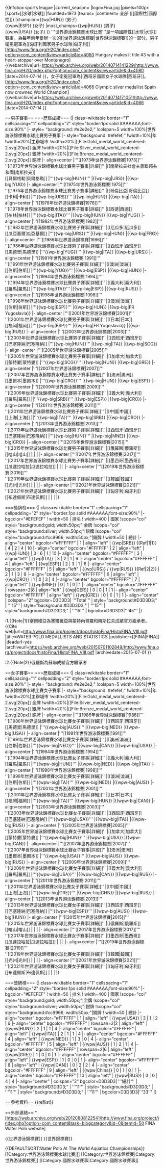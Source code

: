 {{Infobox sports league
|current_season=
|logo=Fina.jpg
|pixels=100px
|sport=[[水球|水球]]
|founded=1973
|teams=
|continent= 全部 ([[國際性|國際性]])
|champion={{wp|HUN}} (男子)<br>{{wpw|ESP}} (女子)
|most_champs={{wp|HUN}} (男子)<br>{{wpw|USA}} (女子)
}}
'''世界游泳錦標賽水球比賽'''是一項國際性[[水球|水球]]賽事，為每年兩年舉辦一次的[[世界游泳錦標賽|世界游泳錦標賽]]的一部分。男子衛冕冠軍為[[匈牙利國家男子水球隊|匈牙利]]<ref>[http://www.fina.org/H2O/index.php?option=com_content&view=article&id=4080 Hungary makes it title #3 with a heart-stopper over Montenegro] {{webarchive|url=https://web.archive.org/web/20140714141229/http://www.fina.org/H2O/index.php?option=com_content&view=article&id=4080 |date=2014-07-14 }}</ref>，女子衛冕冠軍為[[西班牙國家女子水球隊|西班牙]]。<ref>[http://www.fina.org/H2O/index.php?option=com_content&view=article&id=4066 Olympic silver medallist Spain now crowned World Champion] {{webarchive|url=https://web.archive.org/web/20140714171051/http://www.fina.org/H2O/index.php?option=com_content&view=article&id=4066 |date=2014-07-14 }}</ref>

==男子賽事==
===歷屆成績===
{| class=wikitable border="1" cellspacing="1" cellpadding="2" style="border:1px solid #AAAAAA;font-size:90%"
|- style= "background: #e2e2e2;"
!colspan=5 width=100%|世界游泳錦標賽水球比賽男子賽事
|- style="background: #efefef;"
!width=10%|年
!width=20%|主辦城市
!width=20%|[[File:Gold_medal_world_centered-2.svg|20px]] 金牌
!width=20%|[[File:Silver_medal_world_centered-2.svg|20px]] 銀牌
!width=20%|[[File:Bronze_medal_world_centered-2.svg|20px]] 銅牌
|- align=center
|'''[[1973年世界游泳錦標賽|1973]]'''<br>''[[1973年世界游泳錦標賽水球比賽男子賽事|詳細]]''
|[[南斯拉夫社會主義聯邦共和國|南斯拉夫]]<br>[[貝爾格勒|貝爾格勒]]
|'''{{wp-big|HUN}}'''
|{{wp-big|URS}}
|{{wp-big|YUG}}
|- align=center
|'''[[1975年世界游泳錦標賽|1975]]'''<br>''[[1975年世界游泳錦標賽水球比賽男子賽事|詳細]]''
|[[哥倫比亞|哥倫比亞]]<br>[[卡利|卡利]]
|'''{{wp-big|URS}}'''
|{{wp-big|HUN}}
|{{wp-big|ITA}}
|- align=center
|'''[[1978年世界游泳錦標賽|1978]]'''<br>''[[1978年世界游泳錦標賽水球比賽男子賽事|詳細]]''
|[[西德|西德]]<br>[[柏林|柏林]]
|'''{{wp-big|ITA}}'''
|{{wp-big|HUN}}
|{{wp-big|YUG}}
|- align=center
|'''[[1982年世界游泳錦標賽|1982]]'''<br>''[[1982年世界游泳錦標賽水球比賽男子賽事|詳細]]''
|[[厄瓜多|厄瓜多]]<br>[[瓜亞基爾|瓜亞基爾]]
|'''{{wp-big|URS}}'''
|{{wp-big|HUN}}
|{{wp-big|FRG}}
|- align=center
|'''[[1986年世界游泳錦標賽|1986]]'''<br>''[[1986年世界游泳錦標賽水球比賽男子賽事|詳細]]''
|[[西班牙|西班牙]]<br>[[馬德里|馬德里]]
|'''{{wp-big|YUG}}'''
|{{wp-big|ITA}}
|{{wp-big|URS}}
|- align=center
|'''[[1991年世界游泳錦標賽|1991]]'''<br>''[[1991年世界游泳錦標賽水球比賽男子賽事|詳細]]''
|[[澳洲|澳洲]]<br>[[伯斯|伯斯]]
|'''{{wp-big|YUG}}'''
|{{wp-big|ESP}}
|{{wp-big|HUN}}
|- align=center
|'''[[1994年世界游泳錦標賽|1994]]'''<br>''[[1994年世界游泳錦標賽水球比賽男子賽事|詳細]]''
|[[義大利|義大利]]<br>[[羅馬|羅馬]]
|'''{{wp-big|ITA}}'''
|{{wp-big|ESP}}
|{{wp-big|RUS}}
|- align=center
|'''[[1998年世界游泳錦標賽|1998]]'''<br>''[[1998年世界游泳錦標賽水球比賽男子賽事|詳細]]''
|[[澳洲|澳洲]]<br>[[伯斯|伯斯]]
|'''{{wp-big|ESP}}'''
|{{wp-big|HUN}}
|{{wp-big|FR Yugoslavia}}
|- align=center
|'''[[2001年世界游泳錦標賽|2001]]'''<br>''[[2001年世界游泳錦標賽水球比賽男子賽事|詳細]]''
|[[日本|日本]]<br>[[福岡|福岡]]
|'''{{wp-big|ESP}}'''
|{{wp-big|FR Yugoslavia}}
|{{wp-big|RUS}}
|- align=center
|'''[[2003年世界游泳錦標賽|2003]]'''<br>''[[2003年世界游泳錦標賽水球比賽男子賽事|詳細]]''
|[[西班牙|西班牙]]<br>[[巴塞隆納|巴塞隆納]]
|'''{{wp-big|HUN}}'''
|{{wp-big|ITA}}
|{{wp-big|SCG}}
|- align=center
|'''[[2005年世界游泳錦標賽|2005]]'''<br>''[[2005年世界游泳錦標賽水球比賽男子賽事|詳細]]''
|[[加拿大|加拿大]]<br>[[蒙特婁|蒙特婁]]
|'''{{wp-big|SCG}}'''
|{{wp-big|HUN}}
|{{wp-big|GRE}}
|- align=center
|'''[[2007年世界游泳錦標賽|2007]]'''<br>''[[2007年世界游泳錦標賽水球比賽男子賽事|詳細]]''
|[[澳洲|澳洲]]<br>[[墨爾本|墨爾本]]
|'''{{wp-big|CRO}}'''
|{{wp-big|HUN}}
|{{wp-big|ESP}}
|- align=center
|'''[[2009年世界游泳錦標賽|2009]]'''<br>''[[2009年世界游泳錦標賽水球比賽男子賽事|詳細]]''
|[[義大利|義大利]]<br>[[羅馬|羅馬]]
||'''{{wp-big|SRB}}'''
|{{wp-big|ESP}}
|{{wp-big|CRO}}
|- align=center
|'''[[2011年世界游泳錦標賽|2011]]'''<br>''[[2011年世界游泳錦標賽水球比賽男子賽事|詳細]]''
|[[中國|中國]]<br>[[上海|上海]]
||'''{{wp-big|ITA}}'''
|{{wp-big|SRB}}
|{{wp-big|CRO}}
|- align=center
|'''[[2013年世界游泳錦標賽|2013]]'''<br>''[[2013年世界游泳錦標賽水球比賽男子賽事|詳細]]''
|[[西班牙|西班牙]]<br>[[巴塞隆納|巴塞隆納]]
|'''{{wp-big|HUN}}'''
|{{wp-big|MNE}}
|{{wp-big|CRO}}
|- align=center
|'''[[2015年世界游泳錦標賽|2015]]'''<br>''[[2015年世界游泳錦標賽水球比賽男子賽事|詳細]]''
|[[俄羅斯|俄羅斯]]<br>[[喀山|喀山]]
|
|
|
|- align=center
|'''[[2017年世界游泳錦標賽|2017]]'''<br>''[[2017年世界游泳錦標賽水球比賽男子賽事|詳細]]''
|[[墨西哥|墨西哥]]<br>[[瓜達拉哈拉|瓜達拉哈拉]]
|
|
|
|- align=center
|'''[[2019年世界游泳錦標賽|2019]]'''<br>''[[2019年世界游泳錦標賽水球比賽男子賽事|詳細]]''
|[[韓國|韓國]]<br>[[光州|光州]]
|
|
|
|- align=center
|'''[[2021年世界游泳錦標賽|2021]]'''<br>''[[2021年世界游泳錦標賽水球比賽男子賽事|詳細]]''
|[[匈牙利|匈牙利]]<br>[[布達佩斯|布達佩斯]]
|
|
|
|}

===獎牌榜===
{| class=wikitable border="1" cellspacing="1" cellpadding="2" style="border:1px solid #AAAAAA;font-size:90%"
|- bgcolor="#EFEFEF"
! width=50 | 排名
! width=400 | 國家
!scope="col" style="background:gold; width:50px;"|金牌
!scope="col" style="background:silver; width:50px;"|銀牌
!scope="col" style="background:#cc9966; width:50px;"|銅牌
! width=50 | 總計
|- align="center" bgcolor="#FFFFFF"
| 1
| align="left" | {{wp|SRB}} {{Ref|1|1}}
| 4
| 2
| 4
| 10
|- align="center" bgcolor="#FFFFFF"
| 2
| align="left" | {{wp|HUN}}
| 3
| 6
| 1
| 10
|- align="center" bgcolor="#FFFFFF"
| 3
| align="left" | {{wp|ITA}}
| 3
| 2
| 1
| 6
|- align="center" bgcolor="#FFFFFF"
| 4
| align="left" | {{wp|ESP}}
| 2
| 3
| 1
| 6
|- align="center" bgcolor="#FFFFFF"
| 5
| align="left" | {{wp|URS}} / {{wp|RUS}} {{Ref|2|2}}
| 2
| 1
| 3
| 6
|- align="center" bgcolor="#FFFFFF"
| 6
| align="left" | {{wp|CRO}}
| 1
| 0
| 3
| 4
|- align="center" bgcolor="#FFFFFF"
| 7
| align="left" | {{wp|MNE}}
| 0
| 1
| 0
| 1
|- align="center" bgcolor="#FFFFFF"
| rowspan=2|8
| align="left" | {{wp|GER}}
| 0
| 0
| 1
| 1
|- align="center" bgcolor="#FFFFFF"
| align="left" | {{wp|GRE}}
| 0
| 0
| 1
| 1
|- align="center"
| colspan="2" bgcolor=D3D3D3| '''Total'''
| style="background:#D3D3D3;" | '''15'''
| style="background:#D3D3D3;" | '''15'''
| style="background:#D3D3D3;" | '''15'''
| bgcolor=D3D3D3|'''45'''
|}

:1.{{Note|1}}塞爾維亞為塞爾維亞與蒙特內哥羅和南斯拉夫成績官方繼承者。<ref name=histofina>{{Cite web|url=http://www.fina.org/project/docs/histoFina/HistoFINA_VIII.pdf |title=WATER POLO MEDALLISTS AND STATISTICS |publisher=[[FINA|FINA]] |deadurl=yes |archiveurl=https://web.archive.org/web/20150701102849/http://www.fina.org/project/docs/histoFina/HistoFINA_VIII.pdf |archivedate=2015-07-01 }}</ref>

:2.{{Note|2}}俄羅斯為蘇聯成績官方繼承者<ref name=histofina/>

==女子賽事==
===歷屆成績===
{| class=wikitable border="1" cellspacing="1" cellpadding="2" style="border:1px solid #AAAAAA;font-size:90%"
|- style= "background: #e2e2e2;"
!colspan=5 width=100%|世界游泳錦標賽水球比賽女子賽事
|- style="background: #efefef;"
!width=10%|年
!width=20%|主辦城市
!width=20%|[[File:Gold_medal_world_centered-2.svg|20px]] 金牌
!width=20%|[[File:Silver_medal_world_centered-2.svg|20px]] 銀牌
!width=20%|[[File:Bronze_medal_world_centered-2.svg|20px]] 銅牌
|- align=center
|'''[[1986年世界游泳錦標賽|1986]]'''<br>''[[1986年世界游泳錦標賽水球比賽女子賽事|詳細]]''
|[[西班牙|西班牙]]<br>[[馬德里|馬德里]]
|'''{{wpw-big|AUS}}'''
|{{wpw-big|NED}}
|{{wpw-big|USA}}
|- align=center
|'''[[1991年世界游泳錦標賽|1991]]'''<br>''[[1991年世界游泳錦標賽水球比賽女子賽事|詳細]]''
|[[澳洲|澳洲]]<br>[[伯斯|伯斯]]
|'''{{wpw-big|NED}}'''
|{{wpw-big|CAN}}
|{{wpw-big|USA}}
|- align=center
|'''[[1994年世界游泳錦標賽|1994]]'''<br>''[[1994年世界游泳錦標賽水球比賽女子賽事|詳細]]''
|[[義大利|義大利]]<br>[[羅馬|羅馬]]
|'''{{wpw-big|HUN}}'''
|{{wpw-big|NED}}
|{{wpw-big|ITA}}
|- align=center
|'''[[1998年世界游泳錦標賽|1998]]'''<br>''[[1998年世界游泳錦標賽水球比賽女子賽事|詳細]]''
|[[澳洲|澳洲]]<br>[[伯斯|伯斯]]
|'''{{wpw-big|ITA}}'''
|{{wpw-big|NED}}
|{{wpw-big|AUS}}
|- align=center
|'''[[2001年世界游泳錦標賽|2001]]'''<br>''[[2001年世界游泳錦標賽水球比賽女子賽事|詳細]]''
|[[日本|日本]]<br>[[福岡|福岡]]
|'''{{wpw-big|ITA}}'''
|{{wpw-big|HUN}}
|{{wpw-big|CAN}}
|- align=center
|'''[[2003年世界游泳錦標賽|2003]]'''<br>''[[2003年世界游泳錦標賽水球比賽女子賽事|詳細]]''
|[[西班牙|西班牙]]<br>[[巴塞隆納|巴塞隆納]]
|'''{{wpw-big|USA}}'''
|{{wpw-big|ITA}}
|{{wpw-big|RUS}}
|- align=center
|'''[[2005年世界游泳錦標賽|2005]]'''<br>''[[2005年世界游泳錦標賽水球比賽女子賽事|詳細]]''
|[[加拿大|加拿大]]<br>[[蒙特婁|蒙特婁]]
|'''{{wpw-big|HUN}}'''
|{{wpw-big|USA}}
|{{wpw-big|CAN}}
|- align=center
|'''[[2007年世界游泳錦標賽|2007]]'''<br>''[[2007年世界游泳錦標賽水球比賽女子賽事|詳細]]''
|[[澳洲|澳洲]]<br>[[墨爾本|墨爾本]]
|'''{{wpw-big|USA}}'''
|{{wpw-big|AUS}}
|{{wpw-big|RUS}}
|- align=center
|'''[[2009年世界游泳錦標賽|2009]]'''<br>''[[2009年世界游泳錦標賽水球比賽女子賽事|詳細]]''
|[[義大利|義大利]]<br>[[羅馬|羅馬]]
|'''{{wpw-big|USA}}'''
|{{wpw-big|CAN}}
|{{wpw-big|RUS}}
|- align=center
|'''[[2011年世界游泳錦標賽|2011]]'''<br>''[[2011年世界游泳錦標賽水球比賽女子賽事|詳細]]''
|[[中國|中國]]<br>[[上海|上海]]
|'''{{wpw-big|GRE}}'''
|{{wpw-big|CHN}}
|{{wpw-big|RUS}}
|- align=center
|'''[[2013年世界游泳錦標賽|2013]]'''<br>''[[2013年世界游泳錦標賽水球比賽女子賽事|詳細]]''
|[[西班牙|西班牙]]<br>[[巴塞隆納|巴塞隆納]]
|'''{{wpw-big|ESP}}'''
|{{wpw-big|AUS}}
|{{wpw-big|HUN}}
|- align=center
|'''[[2015年世界游泳錦標賽|2015]]'''<br>''[[2015年世界游泳錦標賽水球比賽女子賽事|詳細]]''
|[[俄羅斯|俄羅斯]]<br>[[喀山|喀山]]
|
|
|
|- align=center
|'''[[2017年世界游泳錦標賽|2017]]'''<br>''[[2017年世界游泳錦標賽水球比賽女子賽事|詳細]]''
|[[墨西哥|墨西哥]]<br>[[瓜達拉哈拉|瓜達拉哈拉]]
|
|
|
|- align=center
|'''[[2019年世界游泳錦標賽|2019]]'''<br>''[[2019年世界游泳錦標賽水球比賽女子賽事|詳細]]''
|[[韓國|韓國]]<br>[[光州|光州]]
|
|
|
|- align=center
|'''[[2021年世界游泳錦標賽|2021]]'''<br>''[[2021年世界游泳錦標賽水球比賽女子賽事|詳細]]''
|[[匈牙利|匈牙利]]<br>[[布達佩斯|布達佩斯]]
|
|
|
|}

===獎牌榜===
{| class=wikitable border="1" cellspacing="1" cellpadding="2" style="border:1px solid #AAAAAA;font-size:90%"
|- bgcolor="#EFEFEF"
! width=50 | 排名
! width=400 | 國家
!scope="col" style="background:gold; width:50px;"|金牌
!scope="col" style="background:silver; width:50px;"|銀牌
!scope="col" style="background:#cc9966; width:50px;"|銅牌
! width=50 | 總計
|- align="center" bgcolor="#FFFFFF"
| 1
| align="left" | {{wpw|USA}}
| 3
| 1
| 2
| 6
|- align="center" bgcolor="#FFFFFF"
| rowspan=2|2
| align="left" | {{wpw|HUN}}
| 2
| 1
| 1
| 4
|- align="center" bgcolor="#FFFFFF"
| align="left" | {{wpw|ITA}}
| 2
| 1
| 1
| 4
|- align="center" bgcolor="#FFFFFF"
| 4
| align="left" | {{wpw|NED}}
| 1
| 3
| 0
| 4
|- align="center" bgcolor="#FFFFFF"
| 5
| align="left" | {{wpw|AUS}}
| 1
| 2
| 1
| 4
|- align="center" bgcolor="#FFFFFF"
| rowspan=2|6
| align="left" | {{wpw|GRE}}
| 1
| 0
| 0
| 1
|- align="center" bgcolor="#FFFFFF"
| align="left" | {{wpw|ESP}}
| 1
| 0
| 0
| 1
|- align="center" bgcolor="#FFFFFF"
| 8
| align="left" | {{wpw|CAN}}
| 0
| 2
| 2
| 4
|- align="center" bgcolor="#FFFFFF"
| 9
| align="left" | {{wpw|China}}
| 0
| 1
| 0
| 1
|- align="center" bgcolor="#FFFFFF"
| 10
| align="left" | {{wpw|RUS}}
| 0
| 0
| 4
| 4
|- align="center"
| colspan="2" bgcolor=D3D3D3| '''總計'''
| style="background:#D3D3D3;" | '''11'''
| style="background:#D3D3D3;" | '''11'''
| style="background:#D3D3D3;" | '''11'''
| bgcolor=D3D3D3|'''33'''
|}

==參考資料==
{{reflist}}

==外部連結==
*[https://web.archive.org/web/20120808122541/http://www.fina.org/project/index.php?option=com_content&task=blogcategory&id=0&Itemid=50 FINA Water Polo website]

{{世界游泳錦標賽}}
{{世界錦標賽}}

{{DEFAULTSORT:Water Polo At The World Aquatics Championships}}
[[Category:世界游泳錦標賽水球比賽|]]
[[Category:世界游泳錦標賽|Category:世界游泳錦標賽]]
[[Category:國際水球賽事|Category:國際水球賽事]]